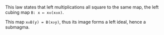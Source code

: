 This law states that left multiplications all square to the same map, the left cubing map `B: x ↦ x◇(x◇x)`.

This map  `x◇B(y) = B(x◇y)`, thus its image forms a left ideal, hence a submagma.
